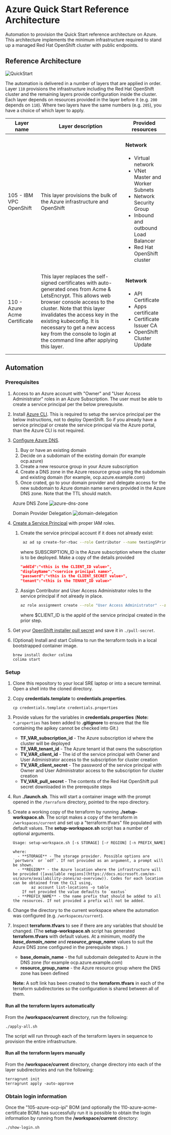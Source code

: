 # Azure Quick Start Reference Architecture

Automation to provision the Quick Start reference architecture on Azure. This architecture implements the minimum infrastructure required to stand up a managed Red Hat OpenShift cluster with public endpoints.

## Reference Architecture

![QuickStart](architecture.png)

The automation is delivered in a number of layers that are applied in order. Layer `110` provisions the infrastructure including the Red Hat OpenShift cluster and the remaining layers provide configuration inside the cluster. Each layer depends on resources provided in the layer before it (e.g. `200` depends on `110`). Where two layers have the same numbers (e.g. `205`), you have a choice of which layer to apply.


<table>
<thead>
<tr>
<th>Layer name</th>
<th>Layer description</th>
<th>Provided resources</th>
</tr>
</thead>
<tbody>
<tr>
<td>105 - IBM VPC OpenShift</td>
<td>This layer provisions the bulk of the Azure infrastructure and OpenShift</td>
<td>
<h4>Network</h4>
<ul>
<li>Virtual network</li>
<li>VNet Master and Worker Subnets</li>
<li>Network Security Group</li>
<li>Inbound and outbound Load Balancer</li>
<li>Red Hat OpenShift cluster</li>
</ul>
</td>
</tr>
<tr>
<td>110 - Azure Acme Certificate</td>
<td>This layer replaces the self-signed certificates with auto-generated ones from Acme & LetsEncrypt. This allows web browser console access to the cluster. Note that this layer invalidates the access key in the existing kubeconfig. It is necessary to get a new access key from the console to login at the command line after applying this layer.</td>
<td>
<h4>Network</h4>
<ul>
<li>API Certificate</li>
<li>Apps certificate</li>
<li>Certificate Issuer CA</li>
<li>OpenShift Cluster Update</li>
</ul>
</td>
</tr>
</tbody>
</table>

## Automation

### Prerequisites

1. Access to an Azure account with "Owner" and "User Access Administrator" roles in an Azure Subscription. The user must be able to create a service principal per the below prerequisite.

2. Install [Azure CLI](https://docs.microsoft.com/en-us/cli/azure/install-azure-cli).
    This is required to setup the service principal per the below instructions, not to deploy OpenShift. So if you already have a service principal or create the service principal via the Azure portal, than the Azure CLI is not required.

3. [Configure Azure DNS](https://github.com/openshift/installer/blob/d0f7654bc4a0cf73392371962aef68cd9552b5dd/docs/user/azure/dnszone.md).
   1. Buy or have an existing domain
   1. Decide on a subdomain of the existing domain (for example ocp.azure)
   1. Create a new resource group in your Azure subscription
   1. Create a DNS zone in the Azure resource group using the subdomain and existing domain (for example, ocp.azure.example.com)
   1. Once crated, go to your domain provider and delegate access for the new subdomain to Azure domain name servers provided in the Azure DNS zone. Note that the TTL should match. 

    Azure DNS Zone
    ![azure-dns-zone](azure-dns-zone.png)

    Domain Provider Delegation
    ![domain-delegation](domain-delegation.png)

4. [Create a Service Principal](https://github.com/openshift/installer/blob/d0f7654bc4a0cf73392371962aef68cd9552b5dd/docs/user/azure/credentials.md) with proper IAM roles.
    1. Create the service principal account if it does not already exist:
        ```bash
         az ad sp create-for-rbac --role Contributor --name testingSPrincipal --scopes /subscriptions/$SUBSCRIPTION_ID
        ```
        where SUBSCRIPTION_ID is the Azure subscription where the cluster is to be deployed. 
        Make a copy of the details provided
        ```json
        "addId":"<this is the CLIENT_ID value>",
        "displayName":"<service principal name>",
        "password":"<this is the CLIENT_SECRET value>",
        "tenant":"<this is the TENANT_ID value>"
        ```

    1. Assign Contributor and User Access Administrator roles to the service principal if not already in place.
        ```bash
        az role assignment create --role "User Access Administrator" --assignee-object-id $(az ad sp list --filter "appId eq '$CLIENT_ID'" | jq '.[0].id' -r)
        ```
        where $CLIENT_ID is the appId of the service principal created in the prior step.

5. Get your [OpenShift installer pull secret](https://console.redhat.com/openshift/install/pull-secret) and save it in `./pull-secret`.

6. (Optional) Install and start Colima to run the terraform tools in a local bootstrapped container image.

    ```shell
    brew install docker colima
    colima start
    ```

### Setup

1. Clone this repository to your local SRE laptop or into a secure terminal. Open a shell into the cloned directory.
2. Copy **credentials.template** to **credentials.properties**.
    ```shell
    cp credentials.template credentials.properties
    ```
3. Provide values for the variables in **credentials.properties** (**Note:** `*.properties` has been added to **.gitignore** to ensure that the file containing the apikey cannot be checked into Git.)
    - **TF_VAR_subscription_id** - The Azure subscription id where the cluster will be deployed
    - **TF_VAR_tenant_id** - The Azure tenant id that owns the subscription
    - **TV_VAR_client_id** - The id of the service principal with Owner and User Administrator access to the subscription for cluster creation
    - **TV_VAR_client_secret** - The password of the service principal with Owner and User Administrator access to the subscription for cluster creation
    - **TV_VAR_pull_secret** - The contents of the Red Hat OpenShift pull secret downloaded in the prerequsite steps

4. Run **./launch.sh**. This will start a container image with the prompt opened in the `/terraform` directory, pointed to the repo directory.
5. Create a working copy of the terraform by running **./setup-workspace.sh**. The script makes a copy of the terraform in `/workspaces/current` and set up a "terraform.tfvars" file populated with default values. The **setup-workspace.sh** script has a number of optional arguments.

    ```
    Usage: setup-workspace.sh [-s STORAGE] [-r REGION] [-n PREFIX_NAME]
    
    where:
      - **STORAGE** - The storage provider. Possible options are `portworx` or `odf`. If not provided as an argument, a prompt will be shown.
      - **REGION** - the Azure location where the infrastructure will be provided ([available regions](https://docs.microsoft.com/en-us/azure/availability-zones/az-overview)). Codes for each location can be obtained from the CLI using,
            az account list-locations -o table
        If not provided the value defaults to `eastus`
      - **PREFIX_NAME** - the name prefix that should be added to all the resources. If not provided a prefix will not be added.
    ```
6. Change the directory to the current workspace where the automation was configured (e.g. `/workspaces/current`).
7. Inspect **terraform.tfvars** to see if there are any variables that should be changed. (The **setup-workspace.sh** script has generated **terraform.tfvars** with default values. At a minimum, modify the ***base_domain_name*** and ***resource_group_name*** values to suit the Azure DNS zone configured in the prerequisite steps. )
    - **base_domain_name** - the full subdomain delegated to Azure in the DNS zone (for example ocp.azure.example.com)
    - **resource_group_name** - the Azure resource group where the DNS zone has been defined

    **Note:** A soft link has been created to the **terraform.tfvars** in each of the terraform subdirectories so the configuration is shared between all of them. 

#### Run all the terraform layers automatically

From the **/workspace/current** directory, run the following:

```
./apply-all.sh
```

The script will run through each of the terraform layers in sequence to provision the entire infrastructure.

#### Run all the terraform layers manually

From the **/workspace/current** directory, change directory into each of the layer subdirectories and run the following:

```shell
terragrunt init
terragrunt apply -auto-approve
```

### Obtain login information

Once the "105-azure-ocp-ipi" BOM (and optionally the 110-azure-acme-certificate BOM) has successfully run it is possible to obtain the login information by running from the **/workspace/current** directory:
```shell
./show-login.sh
```

